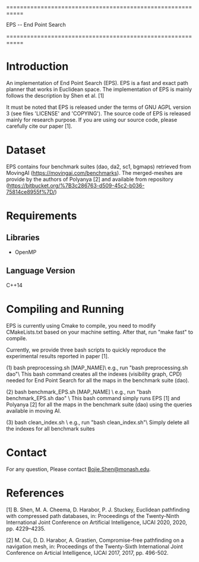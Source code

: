 ===========================================================

EPS -- End Point Search

===========================================================


Introduction
===========================================================
An implementation of End Point Search (EPS). EPS is a fast and
exact path planner that works in Euclidean space. The implementation
of EPS is mainly follows the description by Shen et al. [1]

It must be noted that EPS is released under the terms of GNU AGPL
version 3 (see files 'LICENSE' and 'COPYING'). The source code of EPS
is released mainly for research purpose. If you are using our source
code, please carefully cite our paper [1].




Dataset
===========================================================
EPS contains four benchmark suites (dao, da2, sc1, bgmaps) retrieved
from MovingAI (https://movingai.com/benchmarks). The
merged-meshes are provide by the authors of Polyanya [2] and available
from repository (https://bitbucket.org/%7B3c286763-d509-45c2-b036-75814ce8955f%7D/)



Requirements
===========================================================

Libraries
----------------
- OpenMP

Language Version
----------------
C++14



Compiling and Running
===========================================================
EPS is currently using Cmake to compile, you need to modify
CMakeLists.txt based on your machine setting. After that, run
"make fast" to compile.


Currently, we provide three bash scripts to quickly reproduce the
experimental results reported in paper [1].

(1) bash preprocessing.sh [MAP_NAME]\\
e.g., run "bash preprocessing.sh dao"\\
This bash command creates all the indexes (visibility graph, CPD)
needed for End Point Search for all the maps in the benchmark suite (dao).

(2) bash benchmark_EPS.sh [MAP_NAME] \\
e.g., run "bash benchmark_EPS.sh dao" \\
This bash command simply runs EPS [1] and Polyanya [2] for all the maps in
the benchmark suite (dao) using the queries available in moving AI.

(3) bash clean_index.sh \\
e.g., run "bash clean_index.sh"\\
Simply delete all the indexes for all benchmark suites



Contact
===========================================================
For any question, Please contact Bojie.Shen@monash.edu.



References
==========

[1] B. Shen, M. A. Cheema, D. Harabor, P. J. Stuckey,
    Euclidean pathfinding with compressed path databases,
    in: Proceedings of the Twenty-Ninth International Joint
    Conference on Artificial Intelligence, IJCAI 2020, 2020,
    pp. 4229–4235.

[2] M. Cui, D. D. Harabor, A. Grastien, Compromise-free pathfinding
    on a navigation mesh, in: Proceedings of the Twenty-Sixth International
    Joint Conference on Articial Intelligence, IJCAI 2017, 2017,
    pp. 496-502.